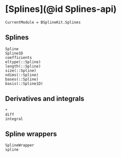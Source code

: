 # [Splines](@id Splines-api)

```@meta
CurrentModule = BSplineKit.Splines
```

## Splines

```@docs
Spline
Spline1D
coefficients
eltype(::Spline)
length(::Spline)
size(::Spline)
ndims(::Spline)
bases(::Spline)
basis(::Spline1D)
```

## Derivatives and integrals

```@docs
*
diff
integral
```

## Spline wrappers

```@docs
SplineWrapper
spline
```
